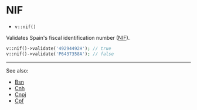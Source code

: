 # NIF

- `v::nif()`

Validates Spain's fiscal identification number ([NIF](https://es.wikipedia.org/wiki/N%C3%BAmero_de_identificaci%C3%B3n_fiscal)).

```php
v::nif()->validate('49294492H'); // true
v::nif()->validate('P6437358A'); // false
```

***
See also:

  * [Bsn](Bsn.md)
  * [Cnh](Cnh.md)
  * [Cnpj](Cnpj.md)
  * [Cpf](Cpf.md)
